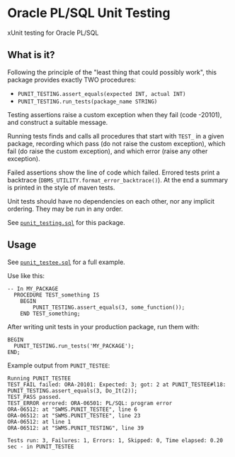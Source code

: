 # Oracle PL/SQL Unit Testing

xUnit testing for Oracle PL/SQL

## What is it?

Following the principle of the "least thing that could possibly work", this
package provides exactly TWO procedures:

- `PUNIT_TESTING.assert_equals(expected INT, actual INT)`
- `PUNIT_TESTING.run_tests(package_name STRING)`

Testing assertions raise a custom exception when they fail (code -20101), and
construct a suitable message.

Running tests finds and calls all procedures that start with `TEST_` in a
given package, recording which pass (do not raise the custom exception), which
fail (do raise the custom exception), and which error (raise any other
exception).

Failed assertions show the line of code which failed.  Errored tests print a
backtrace (`DBMS_UTILITY.format_error_backtrace()`).  At the end a summary is
printed in the style of maven tests.

Unit tests should have no dependencies on each other, nor any implicit
ordering.  They may be run in any order.

See [`punit_testing.sql`](punit_testing.sql) for this package.

## Usage

See [`punit_testee.sql`](punit_testee.sql) for a full example.

Use like this:

```plsql
-- In MY_PACKAGE
  PROCEDURE TEST_something IS
    BEGIN
        PUNIT_TESTING.assert_equals(3, some_function());
    END TEST_something;
```

After writing unit tests in your production package, run them with:

```plsql
BEGIN
  PUNIT_TESTING.run_tests('MY_PACKAGE');
END;
```

Example output from `PUNIT_TESTEE`:

```
Running PUNIT_TESTEE
TEST_FAIL failed: ORA-20101: Expected: 3; got: 2 at PUNIT_TESTEE#l18: PUNIT_TESTING.assert_equals(3, Do_It(2));
TEST_PASS passed.
TEST_ERROR errored: ORA-06501: PL/SQL: program error
ORA-06512: at "SWMS.PUNIT_TESTEE", line 6
ORA-06512: at "SWMS.PUNIT_TESTEE", line 23
ORA-06512: at line 1
ORA-06512: at "SWMS.PUNIT_TESTING", line 39

Tests run: 3, Failures: 1, Errors: 1, Skipped: 0, Time elapsed: 0.20 sec - in PUNIT_TESTEE
```
